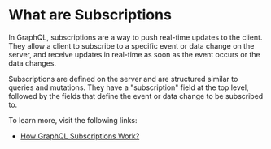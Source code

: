 # What are Subscriptions

In GraphQL, subscriptions are a way to push real-time updates to the client. They allow a client to subscribe to a specific event or data change on the server, and receive updates in real-time as soon as the event occurs or the data changes.

Subscriptions are defined on the server and are structured similar to queries and mutations. They have a "subscription" field at the top level, followed by the fields that define the event or data change to be subscribed to.

To learn more, visit the following links:

- [How GraphQL Subscriptions Work?](https://the-guild.dev/blog/subscriptions-and-live-queries-real-time-with-graphql)